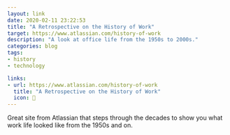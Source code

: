 ```yaml
---
layout: link
date: 2020-02-11 23:22:53
title: "A Retrospective on the History of Work"
target: https://www.atlassian.com/history-of-work
description: "A look at office life from the 1950s to 2000s."
categories: blog
tags:
- history
- technology

links:
- url: https://www.atlassian.com/history-of-work
  title: "A Retrospective on the History of Work"
  icon: 💼
---
```


Great site from Atlassian that steps through the decades to show you what work life looked like from the 1950s and on.
